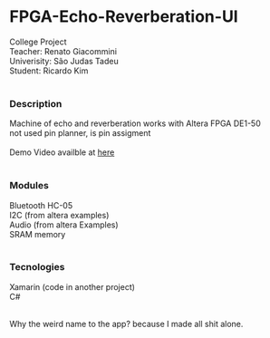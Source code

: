 # FPGA-Echo-Reverberation-UI
College Project <br />
Teacher: Renato Giacommini<br />
Univerisity: São Judas Tadeu<br />
Student: Ricardo Kim<br />
<br />
### Description
Machine of echo and reverberation works with Altera FPGA DE1-50<br />
not used pin planner, is pin assigment<br />
<br />
Demo Video availble at <a href="https://www.youtube.com/watch?v=uL8A_5jHw60">here</a> <br>
<br />
### Modules
Bluetooth HC-05<br />
I2C (from altera examples)<br />
Audio (from altera Examples)<br />
SRAM memory<br />
<br />
### Tecnologies
Xamarin (code in another project) <br /> 
C# <br />

<br />
Why the weird name to the app? because I made all shit alone.
